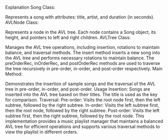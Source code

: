 Explanation
Song Class:

Represents a song with attributes: title, artist, and duration (in seconds).
AVLNode Class:

Represents a node in the AVL tree. Each node contains a Song object, its height, and pointers to left and right children.
AVLTree Class:

Manages the AVL tree operations, including insertion, rotations to maintain balance, and traversal methods.
The insert method inserts a new song into the AVL tree and performs necessary rotations to maintain balance.
The preOrderRec, inOrderRec, and postOrderRec methods are used to traverse the tree recursively in pre-order, in-order, and post-order respectively.
Main Method:

Demonstrates the insertion of sample songs and the traversal of the AVL tree in pre-order, in-order, and post-order.
Usage
Insertion: Songs are inserted into the AVL tree based on their titles. The title is used as the key for comparison.
Traversal:
Pre-order: Visits the root node first, then the left subtree, followed by the right subtree.
In-order: Visits the left subtree first, then the root node, followed by the right subtree.
Post-order: Visits the left subtree first, then the right subtree, followed by the root node.
This implementation provides a music playlist manager that maintains a balanced AVL tree for efficient operations and supports various traversal methods to view the playlist in different orders.
